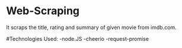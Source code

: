 # Web-Scraping
It scraps the title, rating and summary of given movie from imdb.com.

#Technologies Used:
-node.JS
-cheerio
-request-promise
